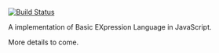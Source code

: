 [![Build Status](https://travis-ci.org/bexl/bexl-js.svg?branch=master)](https://travis-ci.org/bexl/bexl-js)

A implementation of Basic EXpression Language in JavaScript.

More details to come.

